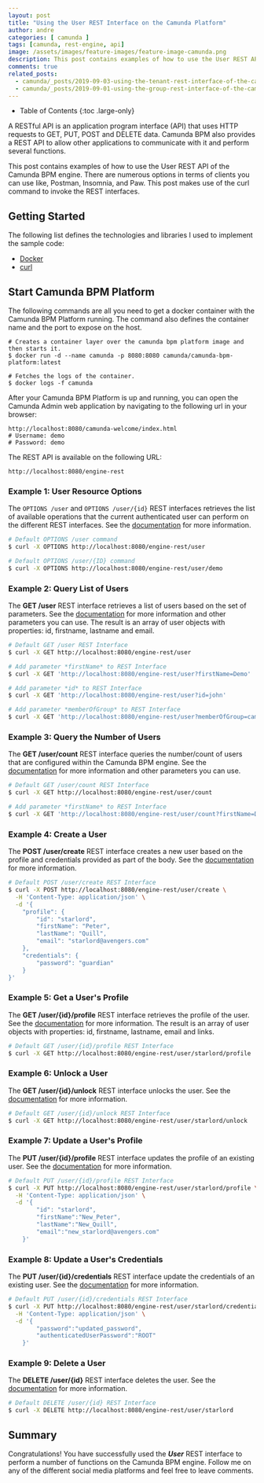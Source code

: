 ```yaml
---
layout: post
title: "Using the User REST Interface on the Camunda Platform"
author: andre
categories: [ camunda ]
tags: [camunda, rest-engine, api]
image: /assets/images/feature-images/feature-image-camunda.png
description: This post contains examples of how to use the User REST API of the Camunda BPM engine.
comments: true
related_posts:
  - camunda/_posts/2019-09-03-using-the-tenant-rest-interface-of-the-camunda-platform.md
  - camunda/_posts/2019-09-01-using-the-group-rest-interface-of-the-camunda-platform.md
---
```


- Table of Contents
{:toc .large-only}

A RESTful API is an application program interface (API) that uses HTTP requests to GET, PUT, POST and DELETE data. Camunda BPM also provides a REST API to allow other applications to communicate with it and perform several functions.

This post contains examples of how to use the User REST API of the Camunda BPM engine. There are numerous options in terms of clients you can use like, Postman, Insomnia, and Paw. This post makes use of the curl command to invoke the REST interfaces.


## Getting Started
The following list defines the technologies and libraries I used to implement the sample code:

* [Docker][Install_Docker]
* [curl][Install_CURL]


## Start Camunda BPM Platform
The following commands are all you need to get a docker container with the Camunda BPM Platform running. The command also defines the container name and the port to expose on the host.

```shell
# Creates a container layer over the camunda bpm platform image and then starts it.
$ docker run -d --name camunda -p 8080:8080 camunda/camunda-bpm-platform:latest

# Fetches the logs of the container.
$ docker logs -f camunda
```

After your Camunda BPM Platform is up and running, you can open the Camunda Admin web application by navigating to the following url in your browser:

```url
http://localhost:8080/camunda-welcome/index.html
# Username: demo
# Password: demo
```

The REST API is available on the following URL:
```url
http://localhost:8080/engine-rest
```

### Example 1: User Resource Options 
The `OPTIONS /user` and `OPTIONS /user/{id}` REST interfaces retrieves the list of available operations that the current authenticated user can perform on the different REST interfaces. See the [documentation][documentation_example1] for more information.

```bash
# Default OPTIONS /user command
$ curl -X OPTIONS http://localhost:8080/engine-rest/user

# Default OPTIONS /user/{ID} command
$ curl -X OPTIONS http://localhost:8080/engine-rest/user/demo
```


### Example 2: Query List of Users
The **GET /user** REST interface retrieves a list of users based on the set of parameters. See the [documentation][documentation_example2] for more information and other parameters you can use. The result is an array of user objects with properties: id, firstname, lastname and email.

```bash
# Default GET /user REST Interface
$ curl -X GET http://localhost:8080/engine-rest/user

# Add parameter *firstName* to REST Interface
$ curl -X GET 'http://localhost:8080/engine-rest/user?firstName=Demo'

# Add parameter *id* to REST Interface
$ curl -X GET 'http://localhost:8080/engine-rest/user?id=john'

# Add parameter *memberOfGroup* to REST Interface
$ curl -X GET 'http://localhost:8080/engine-rest/user?memberOfGroup=camunda-admin'
```


### Example 3: Query the Number of Users
The **GET /user/count** REST interface queries the number/count of users that are configured within the Camunda BPM engine. See the [documentation][documentation_example3] for more information and other parameters you can use.

```bash
# Default GET /user/count REST Interface
$ curl -X GET http://localhost:8080/engine-rest/user/count

# Add parameter *firstName* to REST Interface
$ curl -X GET 'http://localhost:8080/engine-rest/user/count?firstName=Demo'
```


### Example 4: Create a User
The **POST /user/create** REST interface creates a new user based on the profile and credentials provided as part of the body. See the [documentation][documentation_example4] for more information.

```bash
# Default POST /user/create REST Interface
$ curl -X POST http://localhost:8080/engine-rest/user/create \
  -H 'Content-Type: application/json' \
  -d '{
	"profile": {
		"id": "starlord",
		"firstName": "Peter",
		"lastName": "Quill",
		"email": "starlord@avengers.com"
	},
	"credentials": {
		"password": "guardian"
	}
}'
```


### Example 5: Get a User's Profile
The **GET /user/{id}/profile** REST interface retrieves the profile of the user. See the [documentation][documentation_example5] for more information. The result is an array of user objects with properties: id, firstname, lastname, email and links. 

```bash
# Default GET /user/{id}/profile REST Interface
$ curl -X GET http://localhost:8080/engine-rest/user/starlord/profile
```


### Example 6: Unlock a User
The **GET /user/{id}/unlock** REST interface unlocks the user. See the [documentation][documentation_example6] for more information.

```bash
# Default GET /user/{id}/unlock REST Interface
$ curl -X GET http://localhost:8080/engine-rest/user/starlord/unlock
```


### Example 7: Update a User's Profile
The **PUT /user/{id}/profile** REST interface updates the profile of an existing user. See the [documentation][documentation_example7] for more information.

```bash
# Default PUT /user/{id}/profile REST Interface
$ curl -X PUT http://localhost:8080/engine-rest/user/starlord/profile \
  -H 'Content-Type: application/json' \
  -d '{
        "id": "starlord", 
        "firstName":"New_Peter", 
        "lastName":"New_Quill", 
        "email":"new_starlord@avengers.com" 
    }'
```


### Example 8: Update a User's Credentials
The **PUT /user/{id}/credentials** REST interface update the credentials of an existing user. See the [documentation][documentation_example8] for more information.

```bash
# Default PUT /user/{id}/credentials REST Interface
$ curl -X PUT http://localhost:8080/engine-rest/user/starlord/credentials \
  -H 'Content-Type: application/json' \
  -d '{
        "password":"updated_password", 
        "authenticatedUserPassword":"ROOT" 
    }'
```

### Example 9: Delete a User
The **DELETE /user/{id}** REST interface deletes the user. See the [documentation][documentation_example9] for more information.

```bash
# Default DELETE /user/{id} REST Interface
$ curl -X DELETE http://localhost:8080/engine-rest/user/starlord
```

## Summary
Congratulations! You have successfully used the ___User___ REST interface to perform a number of functions on the Camunda BPM engine. Follow me on any of the different social media platforms and feel free to leave comments.



[Install_Docker]:/how-to-install-docker-on-macos-using-homebrew/
[Install_CURL]:/how-to-install-curl-on-macos-using-homebrew/

[documentation_example1]:https://docs.camunda.org/manual/latest/reference/rest/user/options/
[documentation_example2]:https://docs.camunda.org/manual/latest/reference/rest/user/get-query/
[documentation_example3]:https://docs.camunda.org/manual/latest/reference/rest/user/get-query-count/
[documentation_example4]:https://docs.camunda.org/manual/latest/reference/rest/user/post-create/
[documentation_example5]:https://docs.camunda.org/manual/latest/reference/rest/user/get/
[documentation_example6]:https://docs.camunda.org/manual/latest/reference/rest/user/unlock/
[documentation_example7]:https://docs.camunda.org/manual/latest/reference/rest/user/put-update-profile/
[documentation_example8]:https://docs.camunda.org/manual/latest/reference/rest/user/put-update-credentials/
[documentation_example9]:https://docs.camunda.org/manual/latest/reference/rest/user/delete/
